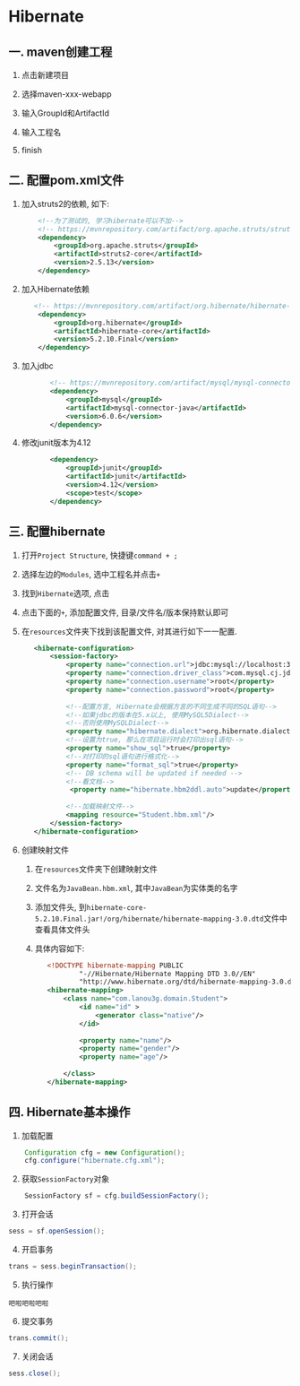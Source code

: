 # Hibernate

## 一. maven创建工程

1. 点击新建项目

2. 选择maven-xxx-webapp

3. 输入GroupId和ArtifactId

4. 输入工程名

5. finish

## 二. 配置pom.xml文件

1. 加入struts2的依赖, 如下:

    ```xml
        <!--为了测试的, 学习hibernate可以不加-->
        <!-- https://mvnrepository.com/artifact/org.apache.struts/struts2-core -->
        <dependency>
            <groupId>org.apache.struts</groupId>
            <artifactId>struts2-core</artifactId>
            <version>2.5.13</version>
        </dependency>

    ```
    
2. 加入Hibernate依赖

    ```xml
       <!-- https://mvnrepository.com/artifact/org.hibernate/hibernate-core -->
        <dependency>
            <groupId>org.hibernate</groupId>
            <artifactId>hibernate-core</artifactId>
            <version>5.2.10.Final</version>
        </dependency>
    ```
    
3. 加入jdbc
    ```xml
           <!-- https://mvnrepository.com/artifact/mysql/mysql-connector-java -->
           <dependency>
               <groupId>mysql</groupId>
               <artifactId>mysql-connector-java</artifactId>
               <version>6.0.6</version>
           </dependency>
    ```
    
4. 修改junit版本为4.12

    ```xml
           <dependency>
               <groupId>junit</groupId>
               <artifactId>junit</artifactId>
               <version>4.12</version>
               <scope>test</scope>
           </dependency>
    ```
    
## 三. 配置hibernate

1. 打开`Project Structure`, 快捷键`command + ;`

2. 选择左边的`Modules`, 选中工程名并点击`+`

3. 找到`Hibernate`选项, 点击

4. 点击下面的`+`, 添加配置文件, 目录/文件名/版本保持默认即可

5. 在`resources`文件夹下找到该配置文件, 对其进行如下一一配置.

    ```xml
       <hibernate-configuration>
           <session-factory>
               <property name="connection.url">jdbc:mysql://localhost:3306/day6hibernate</property>
               <property name="connection.driver_class">com.mysql.cj.jdbc.Driver</property>
               <property name="connection.username">root</property>
               <property name="connection.password">root</property>
       
               <!--配置方言, Hibernate会根据方言的不同生成不同的SQL语句-->
               <!--如果jdbc的版本在5.x以上, 使用MySQL5Dialect-->
               <!--否则使用MySQLDialect-->
               <property name="hibernate.dialect">org.hibernate.dialect.MySQL5Dialect</property>
               <!--设置为true, 那么在项目运行时会打印出sql语句-->
               <property name="show_sql">true</property>
               <!--对打印的sql语句进行格式化-->
               <property name="format_sql">true</property>
               <!-- DB schema will be updated if needed -->
               <!--看文档-->
                <property name="hibernate.hbm2ddl.auto">update</property>
       
               <!--加载映射文件-->
               <mapping resource="Student.hbm.xml"/>
           </session-factory>
       </hibernate-configuration>
    ```
    
6. 创建映射文件

    1. 在`resources`文件夹下创建映射文件
    
    2. 文件名为`JavaBean.hbm.xml`, 其中`JavaBean`为实体类的名字
    
    3. 添加文件头, 到`hibernate-core-5.2.10.Final.jar!/org/hibernate/hibernate-mapping-3.0.dtd`文件中查看具体文件头
    
    3. 具体内容如下:
    
        ```xml
           <!DOCTYPE hibernate-mapping PUBLIC
                   "-//Hibernate/Hibernate Mapping DTD 3.0//EN"
                   "http://www.hibernate.org/dtd/hibernate-mapping-3.0.dtd">
           <hibernate-mapping>
               <class name="com.lanou3g.domain.Student">
                   <id name="id" >
                       <generator class="native"/>
                   </id>
           
                   <property name="name"/>
                   <property name="gender"/>
                   <property name="age"/>
           
               </class>
           </hibernate-mapping>
        ```
        
## 四. Hibernate基本操作

1. 加载配置

```java
    Configuration cfg = new Configuration();
    cfg.configure("hibernate.cfg.xml");
```
   
2. 获取`SessionFactory`对象

```java
    SessionFactory sf = cfg.buildSessionFactory();
```

3. 打开会话

```java
sess = sf.openSession();
```

4. 开启事务

```java
trans = sess.beginTransaction();
```

5. 执行操作

```text
吧啦吧啦吧啦
```

6. 提交事务

```java
trans.commit();
```

7. 关闭会话

```java
sess.close();
```